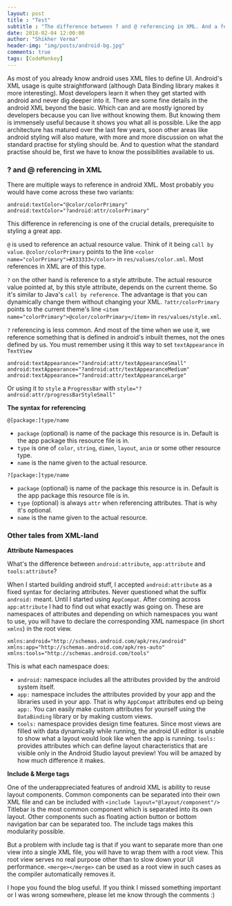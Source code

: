 ```yaml
---
layout: post
title : "Test"
subtitle : "The difference between ? and @ referencing in XML. And a few other tales from XML-land"
date: 2018-02-04 12:00:00
author: "Shikher Verma"
header-img: "img/posts/android-bg.jpg"
comments: true
tags: [CodeMonkey]
---
```


As most of you already know android uses XML files to define UI. Android's XML usage is quite straightforward (although Data Binding library makes it more interesting). Most developers learn it when they get started with android and never dig deeper into it. There are some fine details in the android XML beyond the basic. Which can and are mostly ignored by developers because you can live without knowing them. But knowing them is immensely useful because it shows you what all is possible. Like the app architecture has matured over the last few years, soon other areas like android styling will also mature, with more and more discussion on what the standard practise for styling should be. And to question what the standard practise should be, first we have to know the possibilities available to us.

### ? and @ referencing in XML
There are multiple ways to reference in android XML. Most probably you would have come across these two variants:
```
android:textColor="@color/colorPrimary"
android:textColor="?android:attr/colorPrimary"
```
This difference in referencing is one of the crucial details, prerequisite to styling a great app.

`@`  is used to reference an actual resource value. Think of it being `call by value`. `@color/colorPrimary` points to the line `<color name="colorPrimary">#333333</color>` in `res/values/color.xml`. Most references in XML are of this type.

`?` on the other hand is reference to a style attribute. The actual resource value pointed at, by this style attribute, depends on the current theme. So it's similar to Java's `call by reference`. The advantage is that you can dynamically change them without changing your XML. `?attr/colorPrimary` points to the current theme's line `<item name="colorPrimary">@color/colorPrimary</item>` in `res/values/style.xml`.

`?` referencing is less common. And most of the time when we use it, we reference something that is defined in android's inbuilt themes, not the ones defined by us. You must remember using it this way to set `textAppearance` in `TextView`
```
android:textAppearance="?android:attr/textAppearanceSmall"
android:textAppearance="?android:attr/textAppearanceMedium"
android:textAppearance="?android:attr/textAppearanceLarge"
```
Or using it to `style` a `ProgressBar` with `style="?android:attr/progressBarStyleSmall"`

**The syntax for referencing**

`@[package:]type/name`
* `package` (optional) is name of the package this resource is in. Default is the app package this resource file is in.
* `type` is one of `color`, `string`, `dimen`, `layout`, `anim` or some other resource type.
* `name` is the name given to the actual resource.

`?[package:]type/name`
* `package` (optional) is name of the package this resource is in. Default is the app package this resource file is in.
* `type` (optional) is always `attr` when referencing attributes. That is why it's optional.
* `name` is the name given to the actual resource.

### Other tales from XML-land
**Attribute Namespaces**

What's the difference between `android:attribute`, `app:attribute` and `tools:attribute`?

When I started building android stuff, I accepted `android:attribute` as a fixed syntax for declaring attributes. Never questioned what the suffix `android:` meant. Until I started using `AppCompat`. After coming across `app:attribute` I had to find out what exactly was going on. These are namespaces of attributes and depending on which namespaces you want to use, you will have to declare the corresponding XML namespace (in short `xmlns`) in the root view.
```
xmlns:android="http://schemas.android.com/apk/res/android"
xmlns:app="http://schemas.android.com/apk/res-auto"
xmlns:tools="http://schemas.android.com/tools"
```
This is what each namespace does:
* `android:` namespace includes all the attributes provided by the android system itself.
* `app:` namespace includes the attributes provided by your app and the libraries used in your app. That is why `AppCompat` attributes end up being `app:`. You can easily make custom attributes for yourself using the `DataBinding` library or by making custom views.
* `tools:` namespace provides design time features. Since most views are filled with data dynamically while running, the android UI editor is unable to show what a layout would look like when the app is running. `tools:` provides attributes which can define layout characteristics that are visible only in the Android Studio layout preview! You will be amazed by how much difference it makes.

**Include & Merge tags**

One of the underappreciated features of android XML is ability to reuse layout components. Common components can be separated into their own XML file and can be included with `<include layout="@layout/component"/>` Titlebar is the most common component which is separated into its own layout. Other components such as floating action button or bottom navigation bar can be separated too. The include tags makes this modularity possible.

But a problem with include tag is that if you want to separate more than one view into a single XML file, you will have to wrap them with a root view. This root view serves no real purpose other than to slow down your UI performance. `<merge></merge>` can be used as a root view in such cases as the compiler automatically removes it.

I hope you found the blog useful. If you think I missed something important or I was wrong somewhere, please let me know through the comments :)

